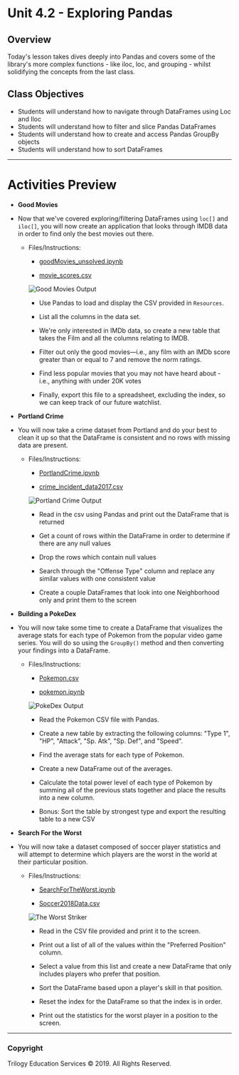 # Unit 4.2 - Exploring Pandas

## Overview

Today's lesson takes dives deeply into Pandas and covers some of the library's more complex functions - like iloc, loc, and grouping - whilst solidifying the concepts from the last class.

## Class Objectives

* Students will understand how to navigate through DataFrames using Loc and Iloc
* Students will understand how to filter and slice Pandas DataFrames
* Students will understand how to create and access Pandas GroupBy objects
* Students will understand how to sort DataFrames
  
- - -

# Activities Preview

* **Good Movies**
* Now that we've covered exploring/filtering DataFrames using `loc[]` and `iloc[]`, you will now create an application that looks through IMDB data in order to find only the best movies out there.

  * Files/Instructions:

    * [goodMovies_unsolved.ipynb](Activities/02-Stu_GoodMovies/Unsolved/goodMovies.ipynb)

    * [movie_scores.csv](Activities/02-Stu_GoodMovies/Unsolved/Resources/movie_scores.csv)

    ![Good Movies Output](Images/2-GoodMovies_Output.png)

    * Use Pandas to load and display the CSV provided in `Resources`.

    * List all the columns in the data set.

    * We're only interested in IMDb data, so create a new table that takes the Film and all the columns relating to IMDB.

    * Filter out only the good movies—i.e., any film with an IMDb score greater than or equal to 7 and remove the norm ratings.

    * Find less popular movies that you may not have heard about - i.e., anything with under 20K votes

    * Finally, export this file to a spreadsheet, excluding the index, so we can keep track of our future watchlist.

* **Portland Crime**
* You will now take a crime dataset from Portland and do your best to clean it up so that the DataFrame is consistent and no rows with missing data are present.

  * Files/Instructions:

    * [PortlandCrime.ipynb](Activities/04-Par_PortlandCrime/Unsolved/PortlandCrime.ipynb)

    * [crime_incident_data2017.csv](Activities/04-Par_PortlandCrime/Unsolved/Resources/crime_incident_data2017.csv)

    ![Portland Crime Output](Images/4-PortlandCrime_Output.png)

    * Read in the csv using Pandas and print out the DataFrame that is returned

    * Get a count of rows within the DataFrame in order to determine if there are any null values

    * Drop the rows which contain null values

    * Search through the "Offense Type" column and replace any similar values with one consistent value

    * Create a couple DataFrames that look into one Neighborhood only and print them to the screen

* **Building a PokeDex**
* You will now take some time to create a DataFrame that visualizes the average stats for each type of Pokemon from the popular video game series. You will do so using the `GroupBy()` method and then converting your findings into a DataFrame.

  * Files/Instructions:

    * [Pokemon.csv](Activities/07-Par_Pokemon/Unsolved/Resources/Pokemon.csv)

    * [pokemon.ipynb](Activities/07-Par_Pokemon/Unsolved/pokemon.ipynb)

    ![PokeDex Output](Images/7-PokeDex_Output.png)

    * Read the Pokemon CSV file with Pandas.

    * Create a new table by extracting the following columns: "Type 1", "HP", "Attack", "Sp. Atk", "Sp. Def", and "Speed".

    * Find the average stats for each type of Pokemon.

    * Create a new DataFrame out of the averages.

    * Calculate the total power level of each type of Pokemon by summing all of the previous stats together and place the results into a new column.

    * Bonus: Sort the table by strongest type and export the resulting table to a new CSV

* **Search For the Worst**
* You will now take a dataset composed of soccer player statistics and will attempt to determine which players are the worst in the world at their particular position.

  * Files/Instructions:

    * [SearchForTheWorst.ipynb](Activities/09-Stu_SearchForTheWorst//Unsolved/SearchForTheWorst.ipynb)

    * [Soccer2018Data.csv](Activities/09-Stu_SearchForTheWorst//Unsolved/Resources/Soccer2018Data.csv)

    ![The Worst Striker](Images/9-SearchForTheWorst_Striker.png)

    * Read in the CSV file provided and print it to the screen.

    * Print out a list of all of the values within the "Preferred Position" column.

    * Select a value from this list and create a new DataFrame that only includes players who prefer that position.

    * Sort the DataFrame based upon a player's skill in that position.

    * Reset the index for the DataFrame so that the index is in order.

    * Print out the statistics for the worst player in a position to the screen.

- - -

### Copyright

Trilogy Education Services © 2019. All Rights Reserved.
